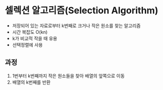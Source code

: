 # 셀렉션 알고리즘(Selection Algorithm)

- 저장되어 있는 자료로부터 k번째로 크거나 작은 원소를 찾는 알고리즘
- 시간 복잡도 O(kn)
- k가 비교적 작을 때 유용
- 선택정렬에 사용



## 과정

1. 1번부터 k번째까지 작은 원소들을 찾아 배열의 앞쪽으로 이동
2. 배열의 k번째를 반환